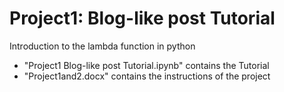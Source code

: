 # Project1: Blog-like post Tutorial

Introduction to the lambda function in python

- "Project1 Blog-like post Tutorial.ipynb" contains the Tutorial
- "Project1and2.docx" contains the instructions of the project

